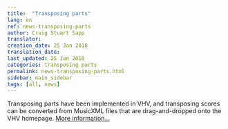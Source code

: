```yaml
---
title:  "Transposing parts"
lang: en
ref: news-transposing-parts
author: Craig Stuart Sapp
translator: 
creation_date: 25 Jan 2018
translation_date: 
last_updated: 25 Jan 2018
categories: transposing parts
permalink: news-transposing-parts.html
sidebar: main_sidebar
tags: [all, news]
---
```


Transposing parts have been implemented in VHV, and transposing
scores can be converted from MusicXML files that are drag-and-dropped
onto the VHV homepage.  [More information...](/humdrum/transposing)



